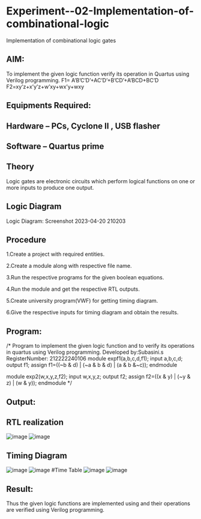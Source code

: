 # Experiment--02-Implementation-of-combinational-logic
Implementation of combinational logic gates
 
## AIM:
To implement the given logic function verify its operation in Quartus using Verilog programming.
 F1= A’B’C’D’+AC’D’+B’CD’+A’BCD+BC’D
F2=xy’z+x’y’z+w’xy+wx’y+wxy
 
 
 
## Equipments Required:
## Hardware – PCs, Cyclone II , USB flasher
## Software – Quartus prime


## Theory
Logic gates are electronic circuits which perform logical functions on one or more inputs to produce one output.
 

## Logic Diagram
Logic Diagram:
Screenshot 2023-04-20 210203
## Procedure
1.Create a project with required entities.

2.Create a module along with respective file name.

3.Run the respective programs for the given boolean equations.

4.Run the module and get the respective RTL outputs.

5.Create university program(VWF) for getting timing diagram.

6.Give the respective inputs for timing diagram and obtain the results.
## Program:
/*
Program to implement the given logic function and to verify its operations in quartus using Verilog programming.
Developed by:Subasini.s
RegisterNumber: 212222240106
module expf1(a,b,c,d,f1);
input a,b,c,d;
output f1;
assign f1=((~b & d) | (~a & b & d) | (a & b &~c));
endmodule

module exp2(w,x,y,z,f2);
input w,x,y,z;
output f2;
assign f2=((x & y) | (~y & z) | (w & y));
endmodule 
*/


## Output:
## RTL realization

![image](https://user-images.githubusercontent.com/119404951/233848892-bd1ad6ef-d127-4d35-99bd-2823318330d9.png)
![image](https://user-images.githubusercontent.com/119404951/233849296-d46333f5-13a5-4bca-a3c5-eb6cd9609840.png)


## Timing Diagram
![image](https://user-images.githubusercontent.com/119404951/233848908-87ae25fc-a08e-4d35-adb9-e0822efe15f7.png)
![image](https://user-images.githubusercontent.com/119404951/233848939-3207fe98-b25a-4f39-b113-de24bdc09f69.png)
#Time Table
![image](https://user-images.githubusercontent.com/119404951/233849130-2a981470-0577-4d5e-a97b-9a32da4eec72.png)
![image](https://user-images.githubusercontent.com/119404951/233849305-0ba2c996-268d-40c2-9d9b-1371565d17d5.png)



## Result:
Thus the given logic functions are implemented using  and their operations are verified using Verilog programming.
